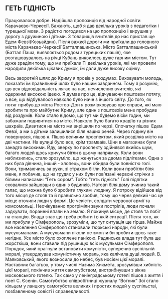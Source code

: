 ## ГЕТЬ ГІДНІСТЬ

Працювалося добре.
Надійшла пропозиція від народної освіти Карачаєво-Черкесії.
Бажають, щоб я дав декілька уроків з педагогіки і турецької мови.
З радістю погодився на цю пропозицію і вирушив у дорогу з дружиною і дітьми.
З товарищів вчителів до нас пристав ще Едем Февзі(Козьайдин).
Після важкої дороги ми приїхали до головного міста Карачаєво-Черкесії Батталпашинська.
Місто Батталпашинський (Баттал Паша, виявляється родом з турецьких пашів), яке розташовувалось на річці Кубань виявилось дуже гарним містом.
Тут дуже зраділи тому, що ми приїхали
Ті декілька уроків, які ми провели народили декілька цікавих думок, їм дали дуже високу оцінку.

Весь зворотній шлях до Криму я провів у роздумах.
Виховувати молодь, показати їм правильний шлях було нашим завданням.
Тому я розумію, що вся відповідальність лягає на нас, нечислених вчителів, які одержимі високою ідеєю.
Я думав про це, відчуваючи поштовхи потягу, а все, що відбувалося навколо було наче з іншого світу.
До того, як потяг прибув до міста Ростов-Дон я розмірковував про справи, які маю зробити та про майбутнє Криму, але один з поштовхів мене пробудив від роздумів.
Коли стало відомо, що тут ми будемо вісім годин, ми забажали подивитися на місто.
Навколо було багато крадіїв та різних шахраїв.
Дивитися на місто ми вирішили по черзі.
Спочатку пішов  Едем Февзі, а ми з дітьми залишилися біля наших речей.
Через годину він повернувся, пішов я.
Пішов великим проспектом, який розділяв місто на дві частини.
На вулиці було все, крім трамваїв.
Ціни в магазинах були занадто високими.
Йду, зверху по проспекту здійнявся якийсь шум, багато людей щось кричучи бігли в цьому напрямку.
Коли вони наблизились, стало зрозуміло, що женуться за двома підлітками.
Одна з них була дівчина, інший - хлопець, вони обидва були повністю голі.
Вони, тримаючись за руки, зі страхом бігли.
Коли вони пробігли біля мене, я побачив, що на грудях у них були пов’язані червоні стрічки з білими написами: “Геть сором”.
Тобто "геть гідність"
Голі підлітки сховалися зайшовши в один з будинків.
Натовп біля дому зчинив такий галас, що можна було б зробити глухим  людину.
Я потроху відійшов від того місця де стояв та й правильно зробив, тому що через деякий час це місце оточили люди у формі.
Це чекісти, солдати червоної армії та комсомольці.
Неочікуванно прогріміли звуки пострілів, люди почали задкувати, поранені впали на землю.
Я покинув місце, де стояв та побіг на станцію.
Влада знає що треба робити і в якій ситуації.
Після того, як ми прибули у Сімферополь, зрозуміли, що тут ситуація ще гірша.
Майже все населення Сімферополя становили тюркські народи, які були мусульманами.
А мусульмани ніколи не змогли би зробити щось таке негідне.
Усе місто було охоплене панікою.
Радянська влада тут була ще жорсткіша, вони ставили під рушницю всіх мусульман Сімферополя.
Порядок, який прагнули встановити комуністи, суперечив суспільній моралі, утверджував комуністичну мораль, яка калічила душі людей.
В. Маяковський, якого возносили до небес, був носієм цієї моралі.
Наставник багатьох, у тому числі Назима Хикмета, зрозумівши хибність цієї моралі, покінчив життя самогубством, вистрибнувши з вікна московського готелю.
Так само у ленінградському готелі пішов з життя і поет С.
Єсенін.
Самогубство співробітниці журналу “Вогник” Зої стало кільцем у ланцюгу самогубств великих і простих людей у суспільстві, позбавленому совісті і справедливості.
